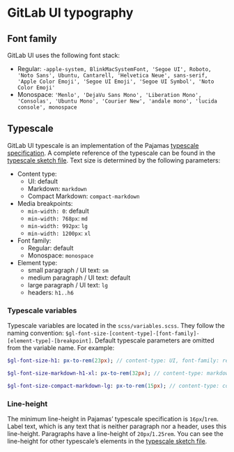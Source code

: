 # GitLab UI typography

## Font family

GitLab UI uses the following font stack:

- Regular: `-apple-system, BlinkMacSystemFont, 'Segoe UI', Roboto, 'Noto Sans', Ubuntu,
  Cantarell, 'Helvetica Neue', sans-serif, 'Apple Color Emoji', 'Segoe UI Emoji', 'Segoe UI Symbol',
  'Noto Color Emoji'`
- Monospace: `'Menlo', 'DejaVu Sans Mono', 'Liberation Mono', 'Consolas', 'Ubuntu Mono',
  'Courier New', 'andale mono', 'lucida console', monospace`

## Typescale

GitLab UI typescale is an implementation of the Pajamas [typescale specification](https://design.gitlab.com/product-foundations/typography#typescale). A complete reference of the typescale can be found in the [typescale sketch file](https://gitlab-org.gitlab.io/gitlab-design/hosted/pedro/%23168-responsive-type-spec-previews/). Text size is determined by the following parameters:

- Content type:
  - UI: default
  - Markdown: `markdown`
  - Compact Markdown: `compact-markdown`
- Media breakpoints:
  - `min-width: 0`: default
  - `min-width: 768px`: `md`
  - `min-width: 992px`: `lg`
  - `min-width: 1200px`: `xl`
- Font family:
  - Regular: default
  - Monospace: `monospace`
- Element type:
  - small paragraph / UI text: `sm`
  - medium paragraph / UI text: default
  - large paragraph / UI text: `lg`
  - headers: `h1..h6`

### Typescale variables

Typescale variables are located in the `scss/variables.scss`. They follow the naming convention:
`$gl-font-size-[content-type]-[font-family]-[element-type]-[breakpoint]`. Default typescale parameters are omitted from the variable name. For example:

```sass
$gl-font-size-h1: px-to-rem(23px); // content-type: UI, font-family: regular, element-type: h1, media breakpoint: default

$gl-font-size-markdown-h1-xl: px-to-rem(32px); // content-type: markdown, font-family: regular, element-type: h1, media-breakpoint: min-width: 1200px

$gl-font-size-compact-markdown-lg: px-to-rem(15px); // content-type: compact markdown, font-family: regular, element-type: large paragraph / label
```

### Line-height

The minimum line-height in Pajamas’ typescale specification is `16px`/`1rem`. Label text, which is any text
that is neither paragraph nor a header, uses this line-height. Paragraphs have a line-height of
`20px`/`1.25rem`. You can see the line-height for other typescale’s elements in the
[typescale sketch file](https://gitlab-org.gitlab.io/gitlab-design/hosted/pedro/%23168-responsive-type-spec-previews/).
